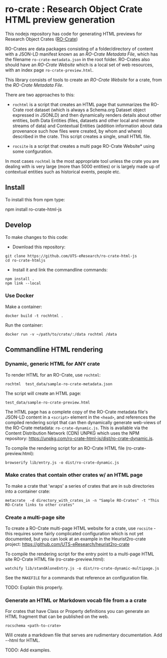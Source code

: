 # ro-crate : Research Object Crate HTML preview generation

This nodejs repository has code for generating HTML previews for Research Object Crates ([RO-Crate](https://researchobject.github.io/ro-crate/))

RO-Crates are data packages consisting of a folder/directory of content with a JSON-LD manifest  known as an *RO-Crate Metadata File*, which has the filename `ro-crate-metadata.json` in the root folder. RO-Crates also should have an *RO-Crate Website* which is a local set of web resources, with an index page `ro-crate-preview.html`.

This library consists of tools to create an *RO-Crate Website* for a crate, from the *RO-Crate Metadata File*.

There are two approaches to this:

- `rochtml` is a script that creates an HTML page that summarizes the RO-Crate root dataset (which is always a Schema.org Dataset object expressed in JSONLD) and then dynamically renders details about other entities, both Data Entities (files, datasets and other local and remote streams of data) and Contextual Entities (addition information about data provenance such how files were created, by whom and where) described in the crate. This script creates a single, small HTML file.

- `rocsite` is a script that creates a multi page RO-Crate Website* using some confguration.

In most cases `rochtml` is the most appropriate tool unless the crate you are dealing with is very large (more than 5000 entities) or is largely made up of contextual entities such as historical events, people etc.


## Install

To install this from npm type:

npm install ro-crate-html-js


## Develop

To make changes to this code:

-  Download this repository:

```
git clone https://github.com/UTS-eResearch/ro-crate-html-js
cd ro-crate-htmljs
```

-  Install it and link the commandline commands:

```
npm install .
npm link --local
```

### Use Docker

Make a container: 

`docker build -t rochhtml .`

Run the container:

`docker run -v ~/path/to/crate/:/data rochtml /data`

## Commandline HTML rendering

### Dynamic, generic HTML for ANY crate

To render HTML for an RO-Crate, use `rochtml`:

```rochtml  test_data/sample-ro-crate-metadata.json```

The script will create an HTML page:

```test_data/sample-ro-crate-preview.html```

The HTML page has a complete copy of the RO-Crate metadata file's JSON-LD content in a `<script>` element in the `<head>`, and references the compiled rendering script that can then dynamically generate web-views of the RO-Crate metadata: `ro-crate-dynamic.js`. This is available via the Content Distribution Network (CDN) UNPKG which uses the NPM repository: <https://unpkg.com/ro-crate-html-js/dist/ro-crate-dynamic.js>.


To compile the rendering script for an RO-Crate HTML file (ro-crate-preview.html):

```browserify lib/entry.js -o dist/ro-crate-dynamic.js```

### Make crates that contain other crates w/ an HTML page

To make a crate that 'wraps' a series of crates that are in sub directories into a container crate:

```
metacrate  -d directory_with_crates_in -n "Sample RO-Crates" -t "This RO-Crate links to other crates"
```


### Create a multi-page site

To create a RO-Crate multi-page HTML website for a crate, use `rocsite` - this requires some fairly complicated configuration which is not yet documented, but you can look at an example in the Heurist2ro-crate project: https://github.com/UTS-eResearch/heurist2ro-crate 

To compile the rendering script for the entry point to a multi-page HTML site RO-Crate HTML file (ro-crate-preview.html):

```watchify lib/standAloneEntry.js -o dist/ro-crate-dynamic-multipage.js  ```

See the `MAKEFILE`  for a commands that reference an configuration file.

TODO: Explain this properly.


### Generate an HTML or Markdown vocab file from a a crate

For crates that have Class or Property definitions you can generate an HTML fragment that can be published on the web.

```rocschema <path-to-crate>```

Will create a markdown file that serves are rudimentary documentation. Add --html for HTML.

TODO: Add examples.











